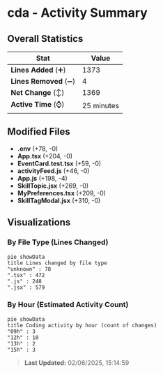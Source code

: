 # cda - Activity Summary 

## Overall Statistics

| Stat                   | Value                                                             |
| ---------------------- | ----------------------------------------------------------------- |
| **Lines Added** (➕)   | 1373                                          |
| **Lines Removed** (➖) | 4                                        |
| **Net Change** (↕)    | 1369                |
| **Active Time** (⌚)   | 25 minutes |


## Modified Files
- **.env** (+78, -0)
- **App.tsx** (+204, -0)
- **EventCard.test.tsx** (+59, -0)
- **activityFeed.js** (+46, -0)
- **App.js** (+198, -4)
- **SkillTopic.jsx** (+269, -0)
- **MyPreferences.tsx** (+209, -0)
- **SkillTagModal.jsx** (+310, -0)

## Visualizations

### By File Type (Lines Changed)

```mermaid
pie showData
title Lines changed by file type
"unknown" : 78
".tsx" : 472
".js" : 248
".jsx" : 579
```

### By Hour (Estimated Activity Count)

```mermaid
pie showData
title Coding activity by hour (count of changes)
"09h" : 3
"12h" : 10
"13h" : 2
"15h" : 3
```


> **Last Updated:** 02/06/2025, 15:14:59